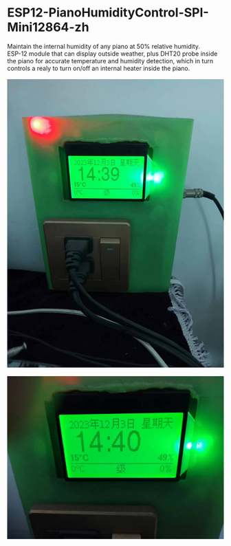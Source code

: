# ESP12-PianoHumidityControl-SPI-Mini12864-zh
Maintain the internal humidity of any piano at 50% relative humidity.<br />
ESP-12 module that can display outside weather, plus DHT20 probe inside the piano for accurate temperature and humidity detection, which in turn controls a realy to turn on/off an internal heater inside the piano.<br /><br />
<img src="https://github.com/bobhuang1/ESP12-PianoHumidityControl-SPI-Mini12864-zh/blob/master/PIanoHumidityControl1.jpg" alt="Piano Humidity Control"><br /><br />
<img src="https://github.com/bobhuang1/ESP12-PianoHumidityControl-SPI-Mini12864-zh/blob/master/PIanoHumidityControl2.jpg" alt="Piano Humidity Control"><br /><br />
